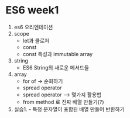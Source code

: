# ES6 week1

1. es6 오리엔테이션
2. scope
    - let과 클로저 
    - const 
    - const 특성과 immutable array
3. string 
    - ES6 String의 새로운 메서드들 
4. array
    - for of -> 순회하기 
    - spread operator
    - spread operator --> 몇가지 활용법
    - from method 로 진짜 배열 만들기(?)
5. 실습1. - 특정 문자열이 포함된 배열 만들어 반환하기 


